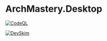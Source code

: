 # ArchMastery.Desktop

[![CodeQL](https://github.com/ArchMastery/ArchMastery.Desktop/actions/workflows/codeql-analysis.yml/badge.svg)](https://github.com/ArchMastery/ArchMastery.Desktop/actions/workflows/codeql-analysis.yml)

[![DevSkim](https://github.com/ArchMastery/ArchMastery.Desktop/actions/workflows/devskim-analysis.yml/badge.svg)](https://github.com/ArchMastery/ArchMastery.Desktop/actions/workflows/devskim-analysis.yml)

